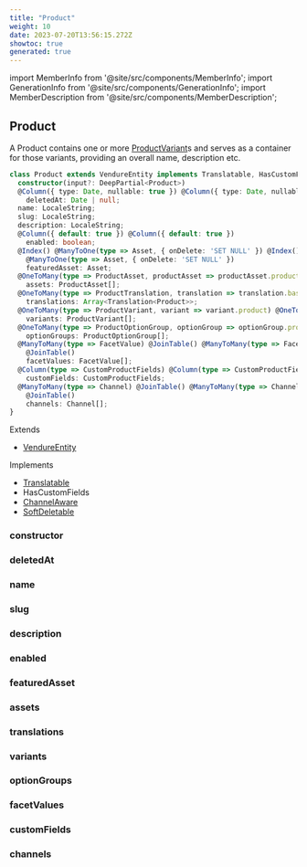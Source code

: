```yaml
---
title: "Product"
weight: 10
date: 2023-07-20T13:56:15.272Z
showtoc: true
generated: true
---
```

<!-- This file was generated from the Vendure source. Do not modify. Instead, re-run the "docs:build" script -->
import MemberInfo from '@site/src/components/MemberInfo';
import GenerationInfo from '@site/src/components/GenerationInfo';
import MemberDescription from '@site/src/components/MemberDescription';


## Product

<GenerationInfo sourceFile="packages/core/src/entity/product/product.entity.ts" sourceLine="25" packageName="@vendure/core" />

A Product contains one or more <a href='/typescript-api/entities/product-variant#productvariant'>ProductVariant</a>s and serves as a container for those variants,
providing an overall name, description etc.

```ts title="Signature"
class Product extends VendureEntity implements Translatable, HasCustomFields, ChannelAware, SoftDeletable {
  constructor(input?: DeepPartial<Product>)
  @Column({ type: Date, nullable: true }) @Column({ type: Date, nullable: true })
    deletedAt: Date | null;
  name: LocaleString;
  slug: LocaleString;
  description: LocaleString;
  @Column({ default: true }) @Column({ default: true })
    enabled: boolean;
  @Index() @ManyToOne(type => Asset, { onDelete: 'SET NULL' }) @Index()
    @ManyToOne(type => Asset, { onDelete: 'SET NULL' })
    featuredAsset: Asset;
  @OneToMany(type => ProductAsset, productAsset => productAsset.product) @OneToMany(type => ProductAsset, productAsset => productAsset.product)
    assets: ProductAsset[];
  @OneToMany(type => ProductTranslation, translation => translation.base, { eager: true }) @OneToMany(type => ProductTranslation, translation => translation.base, { eager: true })
    translations: Array<Translation<Product>>;
  @OneToMany(type => ProductVariant, variant => variant.product) @OneToMany(type => ProductVariant, variant => variant.product)
    variants: ProductVariant[];
  @OneToMany(type => ProductOptionGroup, optionGroup => optionGroup.product) @OneToMany(type => ProductOptionGroup, optionGroup => optionGroup.product)
    optionGroups: ProductOptionGroup[];
  @ManyToMany(type => FacetValue) @JoinTable() @ManyToMany(type => FacetValue)
    @JoinTable()
    facetValues: FacetValue[];
  @Column(type => CustomProductFields) @Column(type => CustomProductFields)
    customFields: CustomProductFields;
  @ManyToMany(type => Channel) @JoinTable() @ManyToMany(type => Channel)
    @JoinTable()
    channels: Channel[];
}
```
Extends

 * <a href='/typescript-api/entities/vendure-entity#vendureentity'>VendureEntity</a>


Implements

 * <a href='/typescript-api/entities/interfaces#translatable'>Translatable</a>
 * HasCustomFields
 * <a href='/typescript-api/entities/interfaces#channelaware'>ChannelAware</a>
 * <a href='/typescript-api/entities/interfaces#softdeletable'>SoftDeletable</a>



### constructor

<MemberInfo kind="method" type="(input?: DeepPartial&#60;<a href='/typescript-api/entities/product#product'>Product</a>&#62;) => Product"   />


### deletedAt

<MemberInfo kind="property" type="Date | null"   />


### name

<MemberInfo kind="property" type="LocaleString"   />


### slug

<MemberInfo kind="property" type="LocaleString"   />


### description

<MemberInfo kind="property" type="LocaleString"   />


### enabled

<MemberInfo kind="property" type="boolean"   />


### featuredAsset

<MemberInfo kind="property" type="<a href='/typescript-api/entities/asset#asset'>Asset</a>"   />


### assets

<MemberInfo kind="property" type="ProductAsset[]"   />


### translations

<MemberInfo kind="property" type="Array&#60;Translation&#60;<a href='/typescript-api/entities/product#product'>Product</a>&#62;&#62;"   />


### variants

<MemberInfo kind="property" type="<a href='/typescript-api/entities/product-variant#productvariant'>ProductVariant</a>[]"   />


### optionGroups

<MemberInfo kind="property" type="<a href='/typescript-api/entities/product-option-group#productoptiongroup'>ProductOptionGroup</a>[]"   />


### facetValues

<MemberInfo kind="property" type="<a href='/typescript-api/entities/facet-value#facetvalue'>FacetValue</a>[]"   />


### customFields

<MemberInfo kind="property" type="CustomProductFields"   />


### channels

<MemberInfo kind="property" type="<a href='/typescript-api/entities/channel#channel'>Channel</a>[]"   />


